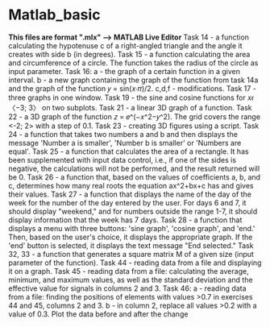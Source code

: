 # Matlab_basic
**This files are format ".mlx" --> MATLAB Live Editor**
Task 14 - a function calculating the hypotenuse c of a right-angled triangle and the angle it creates with side b (in degrees).
Task 15 - a function calculating the area and circumference of a circle. The function takes the radius of the circle as input parameter.
Task 16:
     a - the graph of a certain function in a given interval.
     b - a new graph containing the graph of the function from task 14a and the graph of the function 𝑦 = sin(𝑥∙𝜋)/2.
     c,d,f - modifications.
Task 17 - three graphs in one window.
Task 19 - the sine and cosine functions for 𝑥𝜖〈−3; 3〉 on two subplots.
Task 21 - a linear 3D graph of a function.
Task 22 - a 3D graph of the function 𝑧 = 𝑒^(−𝑥^2−𝑦^2). The grid covers the range <-2; 2> with a step of 0.1.
Task 23 - creating 3D figures using a script.
Task 24 - a function that takes two numbers a and b and then displays the message 'Number a is smaller', 'Number b is smaller' or 'Numbers are equal'.
Task 25 - a function that calculates the area of a rectangle. It has been supplemented with input data control, i.e., if one of the sides is negative, the calculations will not be performed, and the result returned will be 0.
Task 26 - a function that, based on the values of coefficients a, b, and c, determines how many real roots the equation ax^2+bx+c has and gives their values.
Task 27 - a function that displays the name of the day of the week for the number of the day entered by the user. For days 6 and 7, it should display "weekend," and for numbers outside the range 1-7, it should display information that the week has 7 days.
Task 28 - a function that displays a menu with three buttons: 'sine graph', 'cosine graph', and 'end.' Then, based on the user's choice, it displays the appropriate graph. If the 'end' button is selected, it displays the text message "End selected."
Task 32, 33 - a function that generates a square matrix M of a given size (input parameter of the function).
Task 44 - reading data from a file and displaying it on a graph.
Task 45 - reading data from a file: calculating the average, minimum, and maximum values, as well as the standard deviation and the effective value for signals in columns 2 and 3.
Task 46:
     a - reading data from a file: finding the positions of elements with values >0.7 in exercises 44 and 45, columns 2 and 3.
     b - in column 2, replace all values >0.2 with a value of 0.3. Plot the data before and after the change
